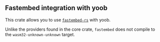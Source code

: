 ## Fastembed integration with yoob
This crate allows you to use [`fastembed-rs`](https://github.com/Anush008/fastembed-rs) with yoob.

Unlike the providers found in the core crate, `fastembed` does not compile to the `wasm32-unknown-unknown` target.
